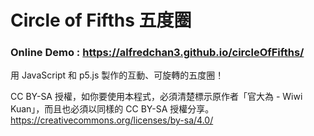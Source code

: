 # Circle of Fifths 五度圈

### Online Demo : https://alfredchan3.github.io/circleOfFifths/

用 JavaScript 和 p5.js 製作的互動、可旋轉的五度圈！

CC BY-SA 授權，如你要使用本程式，必須清楚標示原作者「官大為 - Wiwi Kuan」，而且也必須以同樣的 CC BY-SA 授權分享。
https://creativecommons.org/licenses/by-sa/4.0/

